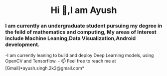 <h1 align='center'>Hi 👋,I am Ayush</h1>
<h3 align='left'>I am currently an undergraduate student pursuing my degree in the feild of mathematics and computing, My areas of Interest include Machine Leaning,Data Visualization,Android development. 
</h3>
-I am currently leaning to build and deploy Deep Learning models, using OpenCV and Tensorflow.
- 📫 Feel free to reach me at [Gmail]*ayush.singh.2k2@gmail.com*
	
